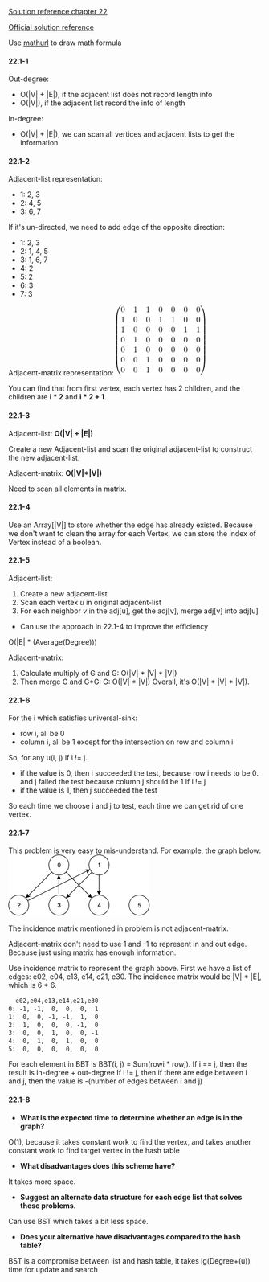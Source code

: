 [Solution reference chapter 22](https://sites.math.rutgers.edu/~ajl213/CLRS/Ch22.pdf)

[Official solution reference](https://walkccc.github.io/CLRS/)

Use [mathurl](http://mathurl.com/) to draw math formula 

#### 22.1-1

Out-degree:
* O(|V| + |E|), if the adjacent list does not record length info
* O(|V|), if the adjacent list record the info of length

In-degree:
* O(|V| + |E|), we can scan all vertices and adjacent lists to get the information 

#### 22.1-2

Adjacent-list representation:

* 1: 2, 3
* 2: 4, 5
* 3: 6, 7

If it's un-directed, we need to add edge of the opposite direction:
* 1: 2, 3
* 2: 1, 4, 5
* 3: 1, 6, 7
* 4: 2
* 5: 2
* 6: 3
* 7: 3

Adjacent-matrix representation:
![Adjacent-matrix](images/c22.1.2.png)

You can find that from first vertex, each vertex has 2 children, and the children are **i * 2** and **i * 2 + 1**.  

#### 22.1-3

Adjacent-list: **O(|V| + |E|)**

Create a new Adjacent-list and scan the original adjacent-list to construct the new adjacent-list.


Adjacent-matrix:  **O(|V|\*|V|)**

Need to scan all elements in matrix.

#### 22.1-4

Use an Array[|V|] to store whether the edge has already existed. 
Because we don't want to clean the array for each Vertex, we can store the index of Vertex instead of a boolean.  

#### 22.1-5

Adjacent-list:
1. Create a new adjacent-list
2. Scan each vertex *u* in original adjacent-list
3. For each neighbor *v* in the adj[u], get the adj[v], merge adj[v] into adj[u]
- Can use the approach in 22.1-4 to improve the efficiency 

O(|E| * (Average(Degree)))

Adjacent-matrix:
1. Calculate multiply of G and G: O(|V| * |V| * |V|)
2. Then merge G and G*G: G: O(|V| * |V|)
Overall, it's O(|V| * |V| * |V|).

#### 22.1-6

For the i which satisfies universal-sink:
* row i, all be 0
* column i, all be 1 except for the intersection on row and column i

So, for any u(i, j) if i != j. 
* if the value is 0, then i succeeded the test, because row i needs to be 0. 
and j failed the test because column j should be 1 if i != j
* if the value is 1, then j succeeded the test

So each time we choose i and j to test, each time we can get rid of one vertex.


#### 22.1-7

This problem is very easy to mis-understand. For example, the graph below:
![graph](images/c22.1.7.1.png)

The incidence matrix mentioned in problem is not adjacent-matrix.

Adjacent-matrix don't need to use 1 and -1 to represent in and out edge. Because just using matrix has enough information.

Use incidence matrix to represent the graph above. First we have a list of edges:
e02, e04, e13, e14, e21, e30.
The incidence matrix would be |V| * |E|, which is 6 * 6.
```
  e02,e04,e13,e14,e21,e30
0: -1, -1,  0,  0,  0,  1
1:  0,  0, -1, -1,  1,  0
2:  1,  0,  0,  0, -1,  0
3:  0,  0,  1,  0,  0, -1
4:  0,  1,  0,  1,  0,  0
5:  0,  0,  0,  0,  0,  0
```

For each element in BBT is BBT(i, j) = Sum(rowi * rowj).
If i == j, then the result is in-degree + out-degree
If i != j, then if there are edge between i and j, then the value is -(number of edges between i and j)


#### 22.1-8
* **What is the expected time to determine whether an edge is in the graph?**

O(1), because it takes constant work to find the vertex, and takes another constant work to find target vertex in the hash table  

* **What disadvantages does this scheme have?**

It takes more space.

* **Suggest an alternate data structure for each edge list that solves these problems.**

Can use BST which takes a bit less space.

* **Does your alternative have disadvantages compared to the hash table?**

BST is a compromise between list and hash table, it takes lg(Degree+(u)) time for update and search